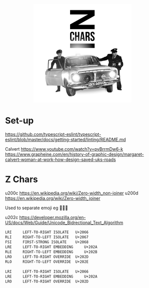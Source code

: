 <p align="center">

<img width="320px" height="320px" src="https://raw.githubusercontent.com/robstarbuck/z-chars/master/README/header-graphic.svg?token=GHSAT0AAAAAABQVNI52PVVVVVEOE6YGTLH2YRAT2JA" />

</p>



# Set-up

https://github.com/typescript-eslint/typescript-eslint/blob/master/docs/getting-started/linting/README.md

Calvert
https://www.youtube.com/watch?v=pyBrrmDw6-k
https://www.grapheine.com/en/history-of-graphic-design/margaret-calvert-woman-at-work-how-design-saved-uks-roads

# Z Chars

u200c https://en.wikipedia.org/wiki/Zero-width_non-joiner
u200d https://en.wikipedia.org/wiki/Zero-width_joiner

Used to separate emoji eg 👨‍👩‍👦

u202c https://developer.mozilla.org/en-US/docs/Web/Guide/Unicode_Bidrectional_Text_Algorithm

```
LRI 	LEFT-TO-RIGHT ISOLATE 	U+2066 
RLI 	RIGHT-TO-LEFT ISOLATE 	U+2067 
FSI 	FIRST-STRONG ISOLATE 	U+2068 
LRE 	LEFT-TO-RIGHT EMBEDDING 	U+202A 
RLE 	RIGHT-TO-LEFT EMBEDDING 	U+202B 
LRO 	LEFT-TO-RIGHT OVERRIDE 	U+202D 	
RLO 	RIGHT-TO-LEFT OVERRIDE 	U+202E 	

LRI 	LEFT-TO-RIGHT ISOLATE 	U+2066 
LRE 	LEFT-TO-RIGHT EMBEDDING 	U+202A 
LRO 	LEFT-TO-RIGHT OVERRIDE 	U+202D 	
```